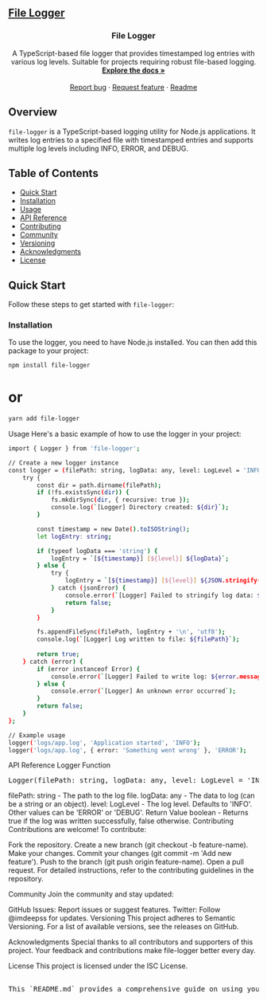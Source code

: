 <p align="center">
  <a href="https://github.com/imdeepss/file-logger">
    <h2>File Logger</h2>
  </a>
</p>

<h3 align="center">File Logger</h3>

<p align="center">
  A TypeScript-based file logger that provides timestamped log entries with various log levels. Suitable for projects requiring robust file-based logging.
  <br>
  <a href="https://github.com/imdeepss/file-logger"><strong>Explore the docs »</strong></a>
  <br>
  <br>
  <a href="https://github.com/imdeepss/file-logger/issues/new?assignees=-&labels=bug&template=bug_report.yml">Report bug</a>
  ·
  <a href="https://github.com/imdeepss/file-logger/issues/new?assignees=&labels=feature&template=feature_request.yml">Request feature</a>
  ·
  <a href="https://github.com/imdeepss/file-logger#readme">Readme</a>
</p>

## Overview

`file-logger` is a TypeScript-based logging utility for Node.js applications. It writes log entries to a specified file with timestamped entries and supports multiple log levels including INFO, ERROR, and DEBUG.

## Table of Contents

- [Quick Start](#quick-start)
- [Installation](#installation)
- [Usage](#usage)
- [API Reference](#api-reference)
- [Contributing](#contributing)
- [Community](#community)
- [Versioning](#versioning)
- [Acknowledgments](#acknowledgments)
- [License](#license)

## Quick Start

Follow these steps to get started with `file-logger`:

### Installation

To use the logger, you need to have Node.js installed. You can then add this package to your project:

```bash
npm install file-logger
```
# or
```bash
yarn add file-logger
```
Usage
Here's a basic example of how to use the logger in your project:

```bash
import { Logger } from 'file-logger';

// Create a new logger instance
const logger = (filePath: string, logData: any, level: LogLevel = 'INFO'): boolean => {
    try {
        const dir = path.dirname(filePath);
        if (!fs.existsSync(dir)) {
            fs.mkdirSync(dir, { recursive: true });
            console.log(`[Logger] Directory created: ${dir}`);
        }

        const timestamp = new Date().toISOString();
        let logEntry: string;

        if (typeof logData === 'string') {
            logEntry = `[${timestamp}] [${level}] ${logData}`;
        } else {
            try {
                logEntry = `[${timestamp}] [${level}] ${JSON.stringify(logData, null, 2)}`;
            } catch (jsonError) {
                console.error(`[Logger] Failed to stringify log data: ${jsonError}`);
                return false;
            }
        }

        fs.appendFileSync(filePath, logEntry + '\n', 'utf8');
        console.log(`[Logger] Log written to file: ${filePath}`);
        
        return true;
    } catch (error) {
        if (error instanceof Error) {
            console.error(`[Logger] Failed to write log: ${error.message}`);
        } else {
            console.error(`[Logger] An unknown error occurred`);
        }
        return false;
    }
};

// Example usage
logger('logs/app.log', 'Application started', 'INFO');
logger('logs/app.log', { error: 'Something went wrong' }, 'ERROR');

```

API Reference
Logger Function
<pre>
Logger(filePath: string, logData: any, level: LogLevel = 'INFO'): boolean
</pre>
filePath: string - The path to the log file.
logData: any - The data to log (can be a string or an object).
level: LogLevel - The log level. Defaults to 'INFO'. Other values can be 'ERROR' or 'DEBUG'.
Return Value
boolean - Returns true if the log was written successfully, false otherwise.
Contributing
Contributions are welcome! To contribute:

Fork the repository.
Create a new branch (git checkout -b feature-name).
Make your changes.
Commit your changes (git commit -m 'Add new feature').
Push to the branch (git push origin feature-name).
Open a pull request.
For detailed instructions, refer to the contributing guidelines in the repository.

Community
Join the community and stay updated:

GitHub Issues: Report issues or suggest features.
Twitter: Follow @imdeepss for updates.
Versioning
This project adheres to Semantic Versioning. For a list of available versions, see the releases on GitHub.

Acknowledgments
Special thanks to all contributors and supporters of this project. Your feedback and contributions make file-logger better every day.

License
This project is licensed under the ISC License.

<pre>

This `README.md` provides a comprehensive guide on using your logger function, including installation, usage, and API reference, while keeping the information clear and organized.

</pre>
